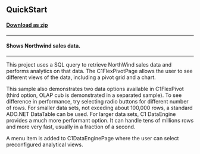 ## QuickStart
#### [Download as zip](https://minhaskamal.github.io/DownGit/#/home?url=https://github.com/GrapeCity/ComponentOne-WinForms-Samples/tree/master/NetFramework\FlexPivot\VB\QuickStart)
____
#### Shows Northwind sales data.
____
This project uses a SQL query to retrieve NorthWind sales data and performs analytics on that data. The C1FlexPivotPage allows the user to see different views of the data, including a pivot grid and a chart. 

This sample also demonstrates two data options available in C1FlexPivot (third option, OLAP cub is demonstrated in a separated sample). To see difference in performance, try selecting radio buttons for different number of rows. For smaller data sets, not exceding about 100,000 rows, a standard ADO.NET DataTable can be used. For larger data sets, C1 DataEngine provides a much more performant option. It can handle tens of millions rows and more very fast, usually in a fraction of a second. 

A menu item is added to C1DataEnginePage where the user can select preconfigured analytical views. 